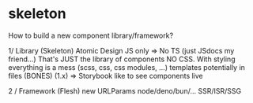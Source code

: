 # skeleton

How to build  a new component library/framework?

1/ Library (Skeleton)
Atomic Design
JS only => No TS (just JSdocs my friend...)
That's JUST the library of components
NO CSS. With styling everything is a mess
(scss, css, css modules, ...)
templates potentially in files (BONES)
(1.x) => Storybook like to see components live


2 / Framework (Flesh)
new URLParams
node/deno/bun/...
SSR/ISR/SSG